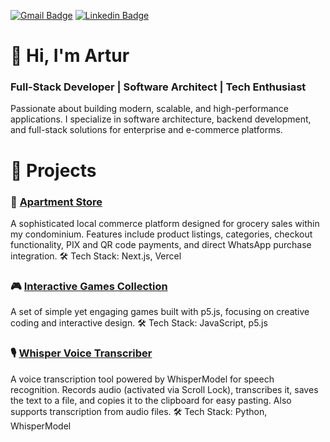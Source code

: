 [![Gmail Badge](https://img.shields.io/badge/-Gmail-D14836?style=flat-square&logo=Gmail&logoColor=white&link=mailto:matheus.xmaz10@gmail.com)](mailto:arturssimon@gmail.com)
[![Linkedin Badge](https://img.shields.io/badge/-arturssimon-blue?style=flat-square&logo=Linkedin&logoColor=white&link=https://www.linkedin.com/in/arturssimon/)](https://www.linkedin.com/in/arturssimon/)

# 👋 Hi, I'm Artur
### Full-Stack Developer | Software Architect | Tech Enthusiast
Passionate about building modern, scalable, and high-performance applications. I specialize in software architecture, backend development, and full-stack solutions for enterprise and e-commerce platforms.

# 🚀 Projects
### 🏪 [Apartment Store](https://tudoaqui.vercel.app/)  
A sophisticated local commerce platform designed for grocery sales within my condominium. Features include product listings, categories, checkout functionality, PIX and QR code payments, and direct WhatsApp purchase integration.
🛠 Tech Stack: Next.js, Vercel

### 🎮 [Interactive Games Collection](https://github.com/stars/artur-simon/lists/processing-games)  
A set of simple yet engaging games built with p5.js, focusing on creative coding and interactive design.
🛠 Tech Stack: JavaScript, p5.js

### 🎙️ [Whisper Voice Transcriber](https://github.com/artur-simon/Faster-Whisper-Implementation)  
A voice transcription tool powered by WhisperModel for speech recognition. Records audio (activated via Scroll Lock), transcribes it, saves the text to a file, and copies it to the clipboard for easy pasting. Also supports transcription from audio files.
🛠 Tech Stack: Python, WhisperModel

<!--
Here are some ideas to get you started:
- 🔭 I’m currently working on ...
- 🌱 I’m currently learning ...
- 👯 I’m looking to collaborate on ...
- 🤔 I’m looking for help with ...
- 💬 Ask me about ...
- 📫 How to reach me: ...
- 😄 Pronouns: ...
- ⚡ Fun fact: ...
-->
